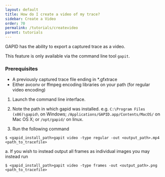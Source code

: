 ```yaml
---
layout: default
title: How do I create a video of my trace?
sidebar: Create a Video
order: 70
permalink: /tutorials/createvideo
parent: tutorials
---
```


GAPID has the ability to export a captured trace as a video.

This feature is only available via the command line tool `gapit`.

### Prerequisites
* A previously captured trace file ending in *.gfxtrace
* Either avconv or ffmpeg encoding libraries on your path (for regular video encoding)

<div class="callouts" markdown="block">

1. Launch the command line interface.

2. Note the path in which gapid was installed.
<span class="info">e.g. `C:\Program Files (x86)\gapid\` on Windows; `/Applications/GAPID.app/Contents/MacOS/` on Mac OS X; or `/opt/gapid/` on linux.</span>

3. Run the following command
```
$ <gapid_install_path>gapit video -type regular -out <output_path>.mp4 <path_to_tracefile>
```
  a. If you wish to instead output all frames as individual images you may instead run
```
$ <gapid_install_path>gapit video -type frames -out <output_path>.png <path_to_tracefile>
```

</div>

